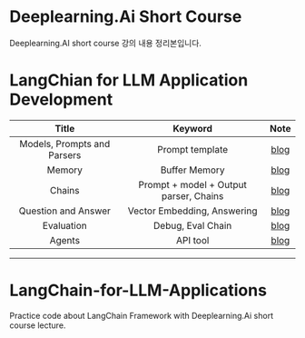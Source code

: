 
# Deeplearning.Ai Short Course
Deeplearning.AI short course 강의 내용 정리본입니다. 


# LangChian for LLM Application Development
|Title|Keyword|Note|
|:---:|:---:|:---:|
|Models, Prompts and Parsers|Prompt template|[blog](https://zero-ai.tistory.com/4)||
|Memory|Buffer Memory|[blog](https://zero-ai.tistory.com/5)|
|Chains|Prompt + model + Output parser, Chains|[blog](https://zero-ai.tistory.com/7)|
|Question and Answer|Vector Embedding, Answering|[blog](https://zero-ai.tistory.com/32)|
|Evaluation|Debug, Eval Chain|[blog](https://zero-ai.tistory.com/33)|
|Agents|API tool|[blog](https://zero-ai.tistory.com/34)|
---

# LangChain-for-LLM-Applications
Practice code about LangChain Framework with Deeplearning.Ai short course lecture.

